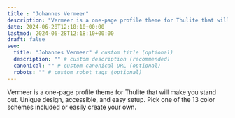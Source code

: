 ```yaml
---
title : "Johannes Vermeer"
description: "Vermeer is a one-page profile theme for Thulite that will make you stand out. Unique design, accessible, and easy setup."
date: 2024-06-28T12:18:10+00:00
lastmod: 2024-06-28T12:18:10+00:00
draft: false
seo:
  title: "Johannes Vermeer" # custom title (optional)
  description: "" # custom description (recommended)
  canonical: "" # custom canonical URL (optional)
  robots: "" # custom robot tags (optional)
---
```


Vermeer is a one-page profile theme for Thulite that will make you stand out. Unique design, accessible, and easy setup. Pick one of the 13 color schemes included or easily create your own.
